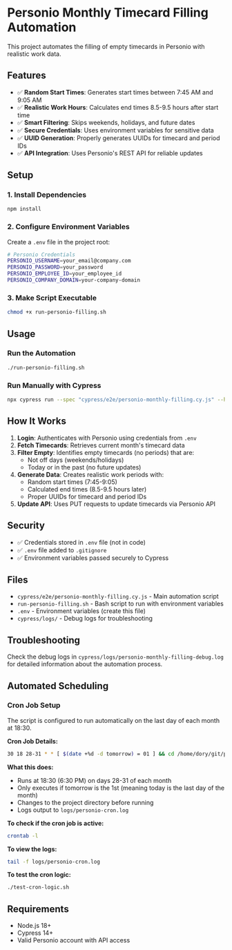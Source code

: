 # Personio Monthly Timecard Filling Automation

This project automates the filling of empty timecards in Personio with realistic work data.

## Features

- ✅ **Random Start Times**: Generates start times between 7:45 AM and 9:05 AM
- ✅ **Realistic Work Hours**: Calculates end times 8.5-9.5 hours after start time
- ✅ **Smart Filtering**: Skips weekends, holidays, and future dates
- ✅ **Secure Credentials**: Uses environment variables for sensitive data
- ✅ **UUID Generation**: Properly generates UUIDs for timecard and period IDs
- ✅ **API Integration**: Uses Personio's REST API for reliable updates

## Setup

### 1. Install Dependencies
```bash
npm install
```

### 2. Configure Environment Variables
Create a `.env` file in the project root:
```bash
# Personio Credentials
PERSONIO_USERNAME=your_email@company.com
PERSONIO_PASSWORD=your_password
PERSONIO_EMPLOYEE_ID=your_employee_id
PERSONIO_COMPANY_DOMAIN=your-company-domain
```

### 3. Make Script Executable
```bash
chmod +x run-personio-filling.sh
```

## Usage

### Run the Automation
```bash
./run-personio-filling.sh
```

### Run Manually with Cypress
```bash
npx cypress run --spec "cypress/e2e/personio-monthly-filling.cy.js" --headed
```

## How It Works

1. **Login**: Authenticates with Personio using credentials from `.env`
2. **Fetch Timecards**: Retrieves current month's timecard data
3. **Filter Empty**: Identifies empty timecards (no periods) that are:
   - Not off days (weekends/holidays)
   - Today or in the past (no future updates)
4. **Generate Data**: Creates realistic work periods with:
   - Random start times (7:45-9:05)
   - Calculated end times (8.5-9.5 hours later)
   - Proper UUIDs for timecard and period IDs
5. **Update API**: Uses PUT requests to update timecards via Personio API

## Security

- ✅ Credentials stored in `.env` file (not in code)
- ✅ `.env` file added to `.gitignore`
- ✅ Environment variables passed securely to Cypress

## Files

- `cypress/e2e/personio-monthly-filling.cy.js` - Main automation script
- `run-personio-filling.sh` - Bash script to run with environment variables
- `.env` - Environment variables (create this file)
- `cypress/logs/` - Debug logs for troubleshooting

## Troubleshooting

Check the debug logs in `cypress/logs/personio-monthly-filling-debug.log` for detailed information about the automation process.

## Automated Scheduling

### Cron Job Setup
The script is configured to run automatically on the last day of each month at 18:30.

**Cron Job Details:**
```bash
30 18 28-31 * * [ $(date +%d -d tomorrow) = 01 ] && cd /home/dory/git/personio-automation && ./run-personio-filling.sh >> logs/personio-cron.log 2>&1
```

**What this does:**
- Runs at 18:30 (6:30 PM) on days 28-31 of each month
- Only executes if tomorrow is the 1st (meaning today is the last day of the month)
- Changes to the project directory before running
- Logs output to `logs/personio-cron.log`

**To check if the cron job is active:**
```bash
crontab -l
```

**To view the logs:**
```bash
tail -f logs/personio-cron.log
```

**To test the cron logic:**
```bash
./test-cron-logic.sh
```

## Requirements

- Node.js 18+
- Cypress 14+
- Valid Personio account with API access 